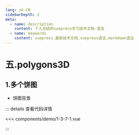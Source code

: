 ```yaml
---
lang: zh-CN
sidebarDepth: 2
meta:
  - name: description
    content: 个人总结的vuepress学习技术文档-语法
  - name: keywords
    content: vuepress,最新技术文档,vuepress语法,markdown语法
---
```


# 五.polygons3D
## 1.多个饼图

- 饼图背景


  <Container url="/resume/demo/?type=echarts&name=1-3-7-1.vue" />

::: details 查看代码详情

<<< components/demo/1-3-7-1.vue

:::